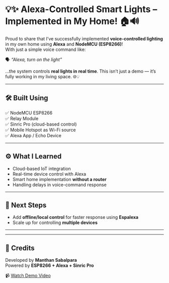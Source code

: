 # 💡✨ Alexa-Controlled Smart Lights – Implemented in My Home! 🏠🔊

Proud to share that I’ve successfully implemented **voice-controlled lighting** in my own home using **Alexa** and **NodeMCU (ESP8266)**!  
With just a simple voice command like:

🗣️ *“Alexa, turn on the light”*  

…the system controls **real lights in real time**. This isn’t just a demo — it’s fully working in my living space. 🌐💡

---

## 🛠️ Built Using
✅ NodeMCU ESP8266  
✅ Relay Module  
✅ Sinric Pro (cloud-based control)  
✅ Mobile Hotspot as Wi-Fi source  
✅ Alexa App / Echo Device  

---

## ⚙️ What I Learned
- Cloud-based IoT integration  
- Real-time device control with Alexa  
- Smart home implementation **without a router**  
- Handling delays in voice-command response  

---

## 🚀 Next Steps
- Add **offline/local control** for faster response using **Espalexa**  
- Scale up for controlling **multiple devices**  

---

---

## 🙌 Credits
Developed by **Manthan Sabalpara**  
Powered by **ESP8266 + Alexa + Sinric Pro**

📹 [Watch Demo Video](https://drive.google.com/file/d/1wacDKEy1aaoTYT0u9_-Vx_dg53cL_zqr/view?usp=drivesdk)
